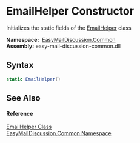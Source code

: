 EmailHelper Constructor
=======================
Initializes the static fields of the [EmailHelper][1] class

  **Namespace:**  [EasyMailDiscussion.Common][2]  
  **Assembly:** easy-mail-discussion-common.dll

Syntax
------

```csharp
static EmailHelper()
```


See Also
--------

#### Reference
[EmailHelper Class][1]  
[EasyMailDiscussion.Common Namespace][2]  

[1]: README.md
[2]: ../README.md